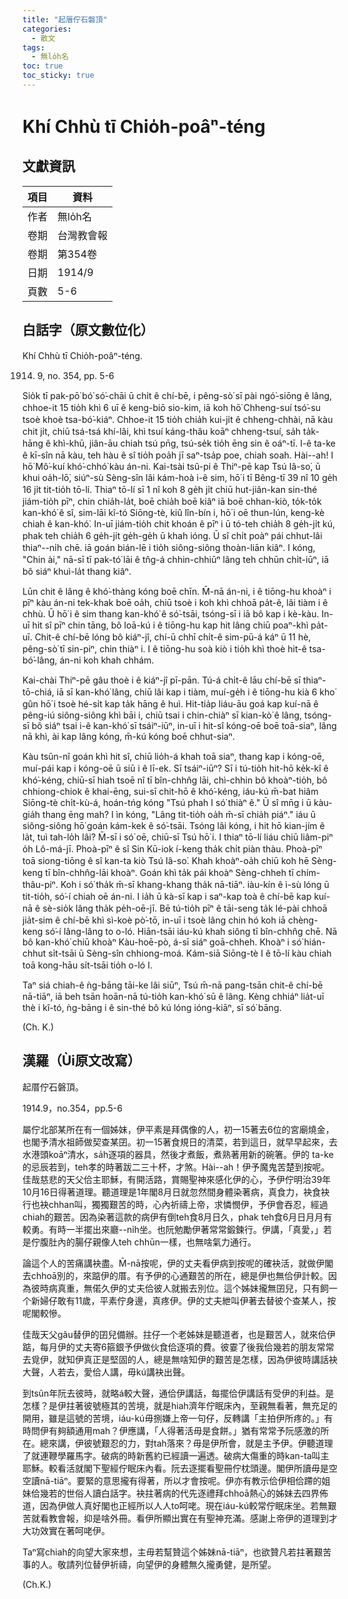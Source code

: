 ```yaml
---
title: "起厝佇石磐頂"
categories:
  - 散文
tags:
  - 無lo̍h名
toc: true
toc_sticky: true
---
```


# Khí Chhù tī Chio̍h-poâⁿ-téng

## 文獻資訊

| 項目 | 資料 |
|---|---|
| 作者 | 無lo̍h名 |
| 卷期 | 台灣教會報 |
| 卷期 | 第354卷 |
| 日期 | 1914/9 |
| 頁數 | 5-6 |

## 白話字（原文數位化）

Khí Chhù tī Chio̍h-poâⁿ-téng.

1914. 9, no. 354, pp. 5-6

Sio̍k tī pak-pō͘ bó͘ só͘-chāi ū chi̍t ê chí-bē, i pêng-sò͘ sī pài ngó͘-siōng ê lâng, chhoe-it 15 tio̍h khì 6 uī ê keng-biō sio-kim, iā koh hō͘ Chheng-suí tsó͘-su tsoè khoè tsa-bó͘-kiáⁿ. Chhoe-it 15 tio̍h chia̍h kui-ji̍t ê chheng-chhài, nā kàu chit ji̍t, chiū tsá-tsá khí-lâi, khì tsuí káng-thâu koāⁿ chheng-tsuí, sa̍h ta̍k-hāng ê khì-khū, jiân-āu chiah tsú pn̄g, tsú-se̍k tio̍h ēng sin ê oáⁿ-tī. I-ê ta-ke ê kī-sîn nā kàu, teh hàu ê sî tio̍h poa̍h jī saⁿ-tsa̍p poe, chiah soah. Hài--ah! I hō͘ Mô͘-kuí khó͘-chhó͘ kàu án-ni. Kai-tsài tsû-pi ê Thiⁿ-pē kap Tsú Iâ-so͘, ū khui oa̍h-lō͘, siúⁿ-sù Sèng-sîn lâi kám-hoà i-ê sim, hō͘ i tī Bêng-tī 39 nî 10 ge̍h 16 ji̍t tit-tio̍h tō-lí. Thiaⁿ tō-lí sī 1 nî koh 8 ge̍h ji̍t chiū hut-jiân-kan sin-thé jiám-tio̍h pīⁿ, chin chia̍h-la̍t, boē chia̍h boē kiâⁿ iā boē chhan-kiò, to̍k-to̍k kan-khó͘ ê sî, sim-lāi kî-tó Siōng-tè, kiû lîn-bín i, hō͘ i oē thun-lún, keng-kè chiah ê kan-khó͘. In-uī jiám-tio̍h chit khoán ê pīⁿ i ū tó-teh chia̍h 8 ge̍h-ji̍t kú, phak teh chia̍h 6 ge̍h-ji̍t ge̍h-ge̍h ū khah ióng. Ū sî chi̍t poàⁿ pái chhut-lâi thiaⁿ--ni̍h chē. iā goán bián-lē i tio̍h siông-siông thoàn-liān kiâⁿ. I kóng, "Chin ài," nā-sī tī pak-tó͘ lāi ê tn̂g-á chhin-chhiūⁿ lâng teh chhūn chi̍t-iūⁿ, iā bô siáⁿ khuì-la̍t thang kiâⁿ.

Lūn chit ê lâng ê khó͘-thàng kóng boē chīn. M̄-nā án-ni, i ê tiōng-hu khoàⁿ i pīⁿ kàu án-ni tek-khak boē oa̍h, chiū tsoè i koh khì chhoā pa̍t-ê, lâi tiàm i ê chhù. Ū hō͘ i ê sim thang kan-khó͘ ê só͘-tsāi, tsóng-sī i iā bô kap i kè-kàu. In-uī hit sî pīⁿ chin tāng, bô loā-kú i ê tiōng-hu kap hit lâng chiū poaⁿ-khì pa̍t-uī. Chit-ê chí-bē lóng bô kiáⁿ-jî, chí-ū chhī chi̍t-ê sim-pū-á káⁿ ū 11 hè, pêng-sò͘ tī sin-piⁿ, chin thiàⁿ i. I ê tiōng-hu soà kiò i tio̍h khì thoè hit-ê tsa-bó͘-lâng, án-ni koh khah chhám.

Kai-chài Thiⁿ-pē gâu thoè i ê kiáⁿ-jî pī-pān. Tú-á chi̍t-ê lāu chí-bē sī thiaⁿ-tō-chiá, iā sī kan-khó͘ lâng, chiū lâi kap i tiàm, muí-ge̍h i ê tiōng-hu kià 6 kho͘ gûn hō͘ i tsoè hé-si̍t kap ta̍k hāng ê huì. Hit-tia̍p liáu-āu goá kap kuí-nā ê pêng-iú siông-siông khì bāi i, chiū tsai i chin-chiàⁿ sī kian-kò͘ ê lâng, tsóng-sī bô siáⁿ tsai i-ê kan-khó͘ sī tsáiⁿ-iūⁿ, in-uī i hit-sî kóng-oē boē toā-siaⁿ, lâng nā khì, ài kap lâng kóng, m̄-kú kóng boē chhut-siaⁿ.

Kàu tsûn-nî goán khì hit sî, chiū lio̍h-á khah toā siaⁿ, thang kap i kóng-oē, muí-pái kap i kóng-oē ū siū i ê lī-ek. Sī tsáiⁿ-iūⁿ? Sī i tú-tio̍h hit-hō ke̍k-kî ê khó͘-kéng, chiū-sī hiah tsoē nî tī bîn-chhn̂g lāi, chì-chhin bô khoàⁿ-tio̍h, bô chhiong-chiok ê khai-ēng, sui-sī chit-hō ê khó͘-kéng, iáu-kú m̄-bat hiâm Siōng-tè chi̍t-kù-á, hoán-tńg kóng "Tsú phah I só͘ thiàⁿ ê." Ū sî mn̄g i ū kàu-gia̍h thang ēng mah? I ìn kóng, "Lâng tit-tio̍h oa̍h m̄-sī chia̍h piáⁿ." iáu ū siông-siông hō͘ goán kám-kek ê só͘-tsāi. Tsóng lâi kóng, i hit hō kian-jím ê la̍t, tuì tah-lo̍h lâi? M̄-sī i só͘ oē, chiū-sī Tsú hō͘ i. I thiaⁿ tō-lí liáu chiū liâm-piⁿ o̍h Lô-má-jī. Phoà-pīⁿ ê sî Sin Kū-iok í-keng tha̍k chi̍t piàn thàu. Phoà-pīⁿ toā siong-tiōng ê sî kan-ta kiò Tsú Iâ-so͘. Khah khoàⁿ-oa̍h chiū koh hē Sèng-keng tī bîn-chhn̂g-lāi khoàⁿ. Goán khì ta̍k pái khoàⁿ Sèng-chheh tī chím-thâu-piⁿ. Koh i só͘ tha̍k m̄-sī khang-khang tha̍k nā-tiāⁿ. iàu-kín ê ì-sù lóng ū tit-tio̍h, só͘-í chiah oē án-ni. I ia̍h ū kà-sī kap i saⁿ-kap toà ê chí-bē kap kuí-nā ê sè-sio̍k lâng tha̍k pe̍h-oē-jī. Bē tú-tio̍h pīⁿ ê tāi-seng ta̍k lé-pài chhoā jia̍t-sim ê chí-bē khì sì-koè pò͘-tō, in-uī i tsoè lâng chin hó koh iā chèng-keng só͘-í lâng-lâng to o-ló. Hiān-tsāi iáu-kú khah siông tī bîn-chhn̂g chē. Nā bô kan-khó͘ chiū khoàⁿ Kàu-hoē-pò, á-sī siáⁿ goā-chheh. Khoàⁿ i só͘ hián-chhut si̍t-tsāi ū Sèng-sîn chhiong-moá. Kám-siā Siōng-tè I ê tō-lí kàu chiah toā kong-hāu si̍t-tsāi tio̍h o-ló I.

Taⁿ siá chiah-ê ǹg-bāng tāi-ke lâi siūⁿ, Tsú m̄-nā pang-tsān chit-ê chí-bē nā-tiāⁿ, iā beh tsān hoān-nā tú-tio̍h kan-khó͘ sū ê lâng. Kèng chhiáⁿ lia̍t-uī thè i kî-tó, ǹg-bāng i ê sin-thé bô kú lóng ióng-kiāⁿ, sī só͘ bāng.

(Ch. K.)

## 漢羅（Ùi原文改寫）

起厝佇石磐頂。

1914.9，no.354，pp.5-6

屬佇北部某所在有一個姊妹，伊平素是拜偶像的人，初一15著去6位的宮廟燒金，也閣予清水祖師做契查某囝。初一15著食規日的清菜，若到這日，就早早起來，去水港頭koāⁿ清水，sa̍h逐項的器具，然後才煮飯，煮熟著用新的碗箸。伊的 ta-ke 的忌辰若到，teh孝的時著跋二三十杯，才煞。Hài--ah！伊予魔鬼苦楚到按呢。佳哉慈悲的天父佮主耶穌，有開活路，賞賜聖神來感化伊的心，予伊佇明治39年10月16日得著道理。聽道理是1年閣8月日就忽然間身體染著病，真食力，袂食袂行也袂chhan叫，獨獨艱苦的時，心內祈禱上帝，求憐憫伊，予伊會吞忍，經過chiah的艱苦。因為染著這款的病伊有倒teh食8月日久，phak teh食6月日月月有較勇。有時一半擺出來廳--ni̍h坐。也阮勉勵伊著常常鍛鍊行。伊講，「真愛，」若是佇腹肚內的腸仔親像人teh chhūn一樣，也無啥氣力通行。

論這个人的苦痛講袂盡。M̄-nā按呢，伊的丈夫看伊病到按呢的確袂活，就做伊閣去chhoā別的，來踮伊的厝。有予伊的心通艱苦的所在，總是伊也無佮伊計較。因為彼時病真重，無偌久伊的丈夫佮彼人就搬去別位。這个姊妹攏無囝兒，只有飼一个新婦仔敢有11歲，平素佇身邊，真疼伊。伊的丈夫紲叫伊著去替彼个查某人，按呢閣較慘。

佳哉天父gâu替伊的囝兒備辦。拄仔一个老姊妹是聽道者，也是艱苦人，就來佮伊踮，每月伊的丈夫寄6箍銀予伊做伙食佮逐項的費。彼霎了後我佮幾若的朋友常常去覓伊，就知伊真正是堅固的人，總是無啥知伊的艱苦是怎樣，因為伊彼時講話袂大聲，人若去，愛佮人講，毋kú講袂出聲。

到tsûn年阮去彼時，就略á較大聲，通佮伊講話，每擺佮伊講話有受伊的利益。是怎樣？是伊拄著彼號極其的苦境，就是hiah濟年佇眠床內，至親無看著，無充足的開用，雖是這號的苦境，iáu-kú毋捌嫌上帝一句仔，反轉講「主拍伊所疼的。」有時問伊有夠額通用mah？伊應講，「人得著活毋是食餅。」猶有常常予阮感激的所在。總來講，伊彼號艱忍的力，對tah落來？毋是伊所會，就是主予伊。伊聽道理了就連鞭學羅馬字。破病的時新舊約已經讀一遍透。破病大傷重的時kan-ta叫主耶穌。較看活就閣下聖經佇眠床內看。阮去逐擺看聖冊佇枕頭邊。閣伊所讀毋是空空讀nā-tiāⁿ。要緊的意思攏有得著，所以才會按呢。伊亦有教示佮伊相佮蹛的姐妹佮幾若的世俗人讀白話字。袂拄著病的代先逐禮拜chhoā熱心的姊妹去四界佈道，因為伊做人真好閣也正經所以人人to呵咾。現在iáu-kú較常佇眠床坐。若無艱苦就看教會報，抑是啥外冊。看伊所顯出實在有聖神充滿。感謝上帝伊的道理到才大功效實在著呵咾伊。

Taⁿ寫chiah的向望大家來想，主毋若幫贊這个姊妹nā-tiāⁿ，也欲贊凡若拄著艱苦事的人。敬請列位替伊祈禱，向望伊的身體無久攏勇健，是所望。

(Ch.K.)
